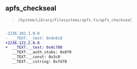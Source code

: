 ## apfs_checkseal

> `/System/Library/Filesystems/apfs.fs/apfs_checkseal`

```diff

-2236.102.1.0.0
-  __TEXT.__text: 0x4c6c8
+2236.122.2.0.0
+  __TEXT.__text: 0x4c700
   __TEXT.__auth_stubs: 0x6f0
   __TEXT.__const: 0x3c0
   __TEXT.__cstring: 0xfd78

```
